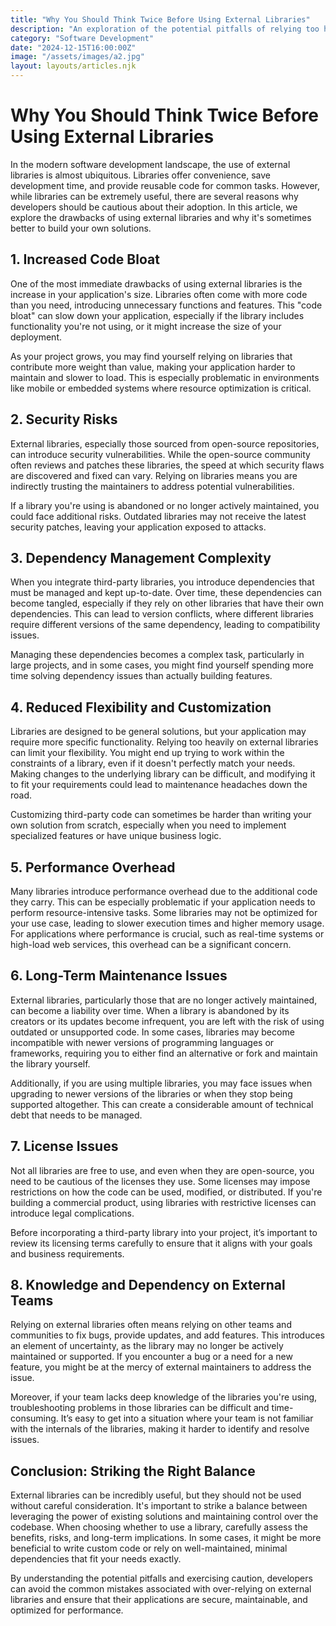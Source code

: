 ```yaml
---
title: "Why You Should Think Twice Before Using External Libraries"
description: "An exploration of the potential pitfalls of relying too heavily on external libraries in software development."
category: "Software Development"
date: "2024-12-15T16:00:00Z"
image: "/assets/images/a2.jpg"
layout: layouts/articles.njk
---
```


# Why You Should Think Twice Before Using External Libraries

In the modern software development landscape, the use of external libraries is almost ubiquitous. Libraries offer convenience, save development time, and provide reusable code for common tasks. However, while libraries can be extremely useful, there are several reasons why developers should be cautious about their adoption. In this article, we explore the drawbacks of using external libraries and why it's sometimes better to build your own solutions.

## 1. **Increased Code Bloat**

One of the most immediate drawbacks of using external libraries is the increase in your application's size. Libraries often come with more code than you need, introducing unnecessary functions and features. This "code bloat" can slow down your application, especially if the library includes functionality you're not using, or it might increase the size of your deployment.

As your project grows, you may find yourself relying on libraries that contribute more weight than value, making your application harder to maintain and slower to load. This is especially problematic in environments like mobile or embedded systems where resource optimization is critical.

## 2. **Security Risks**

External libraries, especially those sourced from open-source repositories, can introduce security vulnerabilities. While the open-source community often reviews and patches these libraries, the speed at which security flaws are discovered and fixed can vary. Relying on libraries means you are indirectly trusting the maintainers to address potential vulnerabilities.

If a library you're using is abandoned or no longer actively maintained, you could face additional risks. Outdated libraries may not receive the latest security patches, leaving your application exposed to attacks.

## 3. **Dependency Management Complexity**

When you integrate third-party libraries, you introduce dependencies that must be managed and kept up-to-date. Over time, these dependencies can become tangled, especially if they rely on other libraries that have their own dependencies. This can lead to version conflicts, where different libraries require different versions of the same dependency, leading to compatibility issues.

Managing these dependencies becomes a complex task, particularly in large projects, and in some cases, you might find yourself spending more time solving dependency issues than actually building features.

## 4. **Reduced Flexibility and Customization**

Libraries are designed to be general solutions, but your application may require more specific functionality. Relying too heavily on external libraries can limit your flexibility. You might end up trying to work within the constraints of a library, even if it doesn't perfectly match your needs. Making changes to the underlying library can be difficult, and modifying it to fit your requirements could lead to maintenance headaches down the road.

Customizing third-party code can sometimes be harder than writing your own solution from scratch, especially when you need to implement specialized features or have unique business logic.

## 5. **Performance Overhead**

Many libraries introduce performance overhead due to the additional code they carry. This can be especially problematic if your application needs to perform resource-intensive tasks. Some libraries may not be optimized for your use case, leading to slower execution times and higher memory usage. For applications where performance is crucial, such as real-time systems or high-load web services, this overhead can be a significant concern.

## 6. **Long-Term Maintenance Issues**

External libraries, particularly those that are no longer actively maintained, can become a liability over time. When a library is abandoned by its creators or its updates become infrequent, you are left with the risk of using outdated or unsupported code. In some cases, libraries may become incompatible with newer versions of programming languages or frameworks, requiring you to either find an alternative or fork and maintain the library yourself.

Additionally, if you are using multiple libraries, you may face issues when upgrading to newer versions of the libraries or when they stop being supported altogether. This can create a considerable amount of technical debt that needs to be managed.

## 7. **License Issues**

Not all libraries are free to use, and even when they are open-source, you need to be cautious of the licenses they use. Some licenses may impose restrictions on how the code can be used, modified, or distributed. If you're building a commercial product, using libraries with restrictive licenses can introduce legal complications.

Before incorporating a third-party library into your project, it’s important to review its licensing terms carefully to ensure that it aligns with your goals and business requirements.

## 8. **Knowledge and Dependency on External Teams**

Relying on external libraries often means relying on other teams and communities to fix bugs, provide updates, and add features. This introduces an element of uncertainty, as the library may no longer be actively maintained or supported. If you encounter a bug or a need for a new feature, you might be at the mercy of external maintainers to address the issue.

Moreover, if your team lacks deep knowledge of the libraries you're using, troubleshooting problems in those libraries can be difficult and time-consuming. It’s easy to get into a situation where your team is not familiar with the internals of the libraries, making it harder to identify and resolve issues.

## Conclusion: Striking the Right Balance

External libraries can be incredibly useful, but they should not be used without careful consideration. It's important to strike a balance between leveraging the power of existing solutions and maintaining control over the codebase. When choosing whether to use a library, carefully assess the benefits, risks, and long-term implications. In some cases, it might be more beneficial to write custom code or rely on well-maintained, minimal dependencies that fit your needs exactly.

By understanding the potential pitfalls and exercising caution, developers can avoid the common mistakes associated with over-relying on external libraries and ensure that their applications are secure, maintainable, and optimized for performance.
